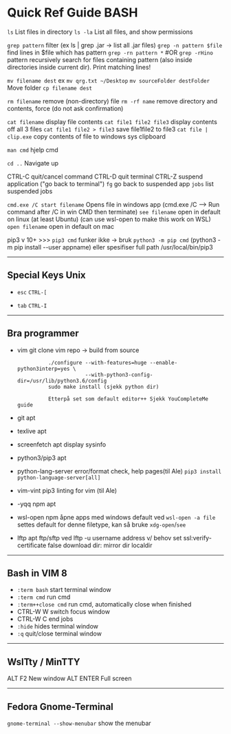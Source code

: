 # Quick Ref Guide BASH

`ls`            List files in directory
`ls -la`        List all files, and show permissions

`grep pattern`      filter (ex ls | grep .jar  ->  list all .jar files)
`grep -n pattern $file` 
                    find lines in $file which has pattern
  `grep -rn pattern *`
  #OR `grep -rHino` pattern
                recursively search for files containing pattern (also inside
                directories inside current dir). Print matching lines!

`mv filename dest`
        ex `mv qrg.txt ~/Desktop`
  `mv sourceFolder destFolder`
                Move folder
`cp filename dest`

`rm filename`   remove (non-directory) file
  `rm -rf name`   remove directory and contents, force
                (do not ask confirmation)

`cat filename`  display file contents
`cat file1 file2 file3`
                display contents off all 3 files
`cat file1 file2 > file3`
                save file1file2 to file3
`cat file | clip.exe`
                copy contents of file to windows sys clipboard

`man cmd`       hjelp cmd

`cd ..`         Navigate up

CTRL-C        quit/cancel command
CTRL-D        quit terminal
CTRL-Z        suspend application ("go back to terminal")
`fg`          go back to suspended app
`jobs`        list suspended jobs

`cmd.exe /C start filename`
                Opens file in windows app
                (cmd.exe /C --> Run command after /C in win CMD then terminate)
`see filename`  open in default on linux (at least Ubuntu)
                (can use wsl-open to make this work on WSL)
`open filename` open in default on mac

pip3 v 10+ >>> `pip3 cmd` funker ikke -> bruk `python3 -m pip cmd`
                      (python3 -m pip install --user appname)
                      eller spesifiser full path /usr/local/bin/pip3

-------------------------------
## Special Keys Unix

* `esc`   `CTRL-[`

* `tab`   `CTRL-I`

-------------------------------

## Bra programmer

* vim           git clone vim repo -> build from source

                ./configure --with-features=huge --enable-python3interp=yes \
                            --with-python3-config-dir=/usr/lib/python3.6/config
                sudo make install (sjekk python dir)
                
                Etterpå set som default editor++ Sjekk YouCompleteMe guide

* git           apt
* texlive       apt
* screenfetch   apt                   display sysinfo
* python3/pip3  apt
* python-lang-server                  error/format check, help pages(til Ale)
               `pip3 install python-language-server[all]`
* vim-vint      pip3                  linting for vim (til Ale)
* -yqq npm      apt
* wsl-open      npm                   åpne apps med windows default
                                      ved `wsl-open -a file` settes default for
                                      denne filetype, kan så bruke `xdg-open`/`see`
* lftp          apt                   ftp/sftp ved lftp -u username address
                                      v/ behov   set ssl:verify-certificate false
                                      download dir:  mirror dir localdir

-------------------------------

## Bash in VIM 8

* `:term bash`  start terminal window
* `:term cmd`   run cmd
* `:term++close cmd`
                run cmd, automatically close when finished
* CTRL-W W      switch focus window
* CTRL-W C      end jobs
* `:hide`       hides terminal window
* `:q`          quit/close terminal window

-------------------------------

## WslTty / MinTTY

ALT F2          New window
ALT ENTER       Full screen

------------------------------

## Fedora Gnome-Terminal

`gnome-terminal --show-menubar`  show the menubar
